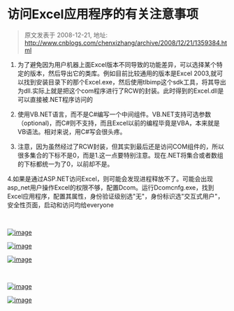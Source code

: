 # 访问Excel应用程序的有关注意事项 
> 原文发表于 2008-12-21, 地址: http://www.cnblogs.com/chenxizhang/archive/2008/12/21/1359384.html 


1. 为了避免因为用户机器上面Excel版本不同导致的功能差异，可以选择某个特定的版本，然后导出它的类库。例如目前比较通用的版本是Excel 2003,就可以找到安装目录下的那个Excel.exe，然后使用tlbimp这个sdk工具，将其导出为dll.实际上就是把这个com程序进行了RCW的封装。此时得到的Excel.dll是可以直接被.NET程序访问的

 2. 使用VB.NET语言，而不是C#编写一个中间组件。VB.NET支持可选参数（optional)，而C#则不支持，而且Excel以前的编程毕竟是VBA，本来就是VB语法。相对来说，用C#写会很头疼。

 3. 注意，因为虽然经过了RCW封装，但其实到最后还是访问COM组件的，所以很多集合的下标不是0，而是1.这一点要特别注意。现在.NET将集合或者数组的下标都统一为了0，以前却不是。

 4.如果是通过ASP.NET访问Excel，则可能会发现进程释放不了。可能会出现asp\_net用户操作Excel的权限不够，配置Dcom。运行Dcomcnfg.exe，找到Excel应用程序，配置其属性，身份验证级别选"无"，身份标识选"交互式用户"，安全性页面，启动和访问均给everyone

  

 [![image](http://www.cnblogs.com/images/cnblogs_com/chenxizhang/WindowsLiveWriter/Excel_116E6/image_thumb.png)](http://www.cnblogs.com/images/cnblogs_com/chenxizhang/WindowsLiveWriter/Excel_116E6/image_2.png) 

 [![image](http://www.cnblogs.com/images/cnblogs_com/chenxizhang/WindowsLiveWriter/Excel_116E6/image_thumb_1.png)](http://www.cnblogs.com/images/cnblogs_com/chenxizhang/WindowsLiveWriter/Excel_116E6/image_4.png) 

 [![image](http://www.cnblogs.com/images/cnblogs_com/chenxizhang/WindowsLiveWriter/Excel_116E6/image_thumb_2.png)](http://www.cnblogs.com/images/cnblogs_com/chenxizhang/WindowsLiveWriter/Excel_116E6/image_6.png) 

  

 [![image](http://www.cnblogs.com/images/cnblogs_com/chenxizhang/WindowsLiveWriter/Excel_116E6/image_thumb_3.png)](http://www.cnblogs.com/images/cnblogs_com/chenxizhang/WindowsLiveWriter/Excel_116E6/image_8.png) 

 [![image](http://www.cnblogs.com/images/cnblogs_com/chenxizhang/WindowsLiveWriter/Excel_116E6/image_thumb_4.png)](http://www.cnblogs.com/images/cnblogs_com/chenxizhang/WindowsLiveWriter/Excel_116E6/image_10.png)

